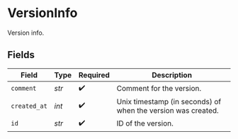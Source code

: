 # VersionInfo

Version info.


## Fields

| Field                                                        | Type                                                         | Required                                                     | Description                                                  |
| ------------------------------------------------------------ | ------------------------------------------------------------ | ------------------------------------------------------------ | ------------------------------------------------------------ |
| `comment`                                                    | *str*                                                        | :heavy_check_mark:                                           | Comment for the version.                                     |
| `created_at`                                                 | *int*                                                        | :heavy_check_mark:                                           | Unix timestamp (in seconds) of when the version was created. |
| `id`                                                         | *str*                                                        | :heavy_check_mark:                                           | ID of the version.                                           |